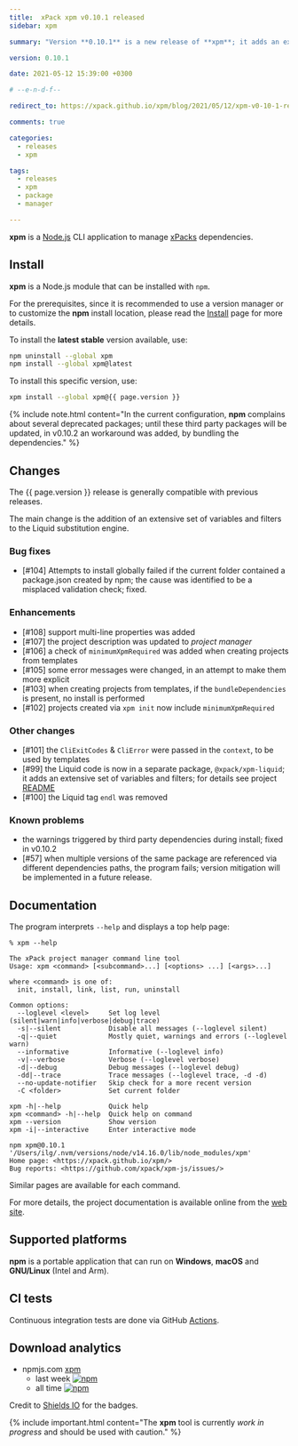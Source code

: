 ```yaml
---
title:  xPack xpm v0.10.1 released
sidebar: xpm

summary: "Version **0.10.1** is a new release of **xpm**; it adds an extensive set of variables and filters to the Liquid substitution engine and fixes a bug."

version: 0.10.1

date: 2021-05-12 15:39:00 +0300

# --e-n-d-f--

redirect_to: https://xpack.github.io/xpm/blog/2021/05/12/xpm-v0-10-1-released/

comments: true

categories:
  - releases
  - xpm

tags:
  - releases
  - xpm
  - package
  - manager

---
```


**xpm** is a
[Node.js](https://nodejs.org/en/) CLI
application to manage
[xPacks](https://xpack.github.io/intro/#but-what-are-xpacks) dependencies.

## Install

**xpm** is a Node.js module that can be installed with `npm`.

For the prerequisites, since it is recommended
to use a version manager or to customize the **npm** install location,
please read the
[Install](https://xpack.github.io/xpm/install/) page for more details.

To install the **latest stable** version available, use:

```sh
npm uninstall --global xpm
npm install --global xpm@latest
```

To install this specific version, use:

```sh
xpm install --global xpm@{{ page.version }}
```

{% include note.html content="In the current configuration,
**npm** complains about several deprecated packages;
until these third party packages will be updated,
in v0.10.2 an workaround was added, by bundling the
dependencies." %}

## Changes

The {{ page.version }} release
is generally compatible with previous releases.

The main change is the addition of an extensive set of variables and
filters to the Liquid substitution engine.

### Bug fixes

- [#104] Attempts to install globally failed if the current folder
  contained a package.json created by npm; the cause was identified
  to be a misplaced validation check; fixed.

### Enhancements

- [#108] support multi-line properties was added
- [#107] the project description was updated to _project manager_
- [#106] a check of `minimumXpmRequired` was added when creating projects
  from templates
- [#105] some error messages were changed, in an attempt to make them
  more explicit
- [#103] when creating projects from templates, if the `bundleDependencies`
  is present, no install is performed
- [#102] projects created via `xpm init` now include `minimumXpmRequired`

### Other changes

- [#101] the `CliExitCodes` & `CliError` were passed in the `context`,
  to be used by templates
- [#99] the Liquid code is now in a separate package, `@xpack/xpm-liquid`;
  it adds an extensive set of variables and filters; for details see project
  [README](https://github.com/xpack/xpm-liquid-ts#readme)
- [#100] the Liquid tag `endl` was removed

### Known problems

- the warnings triggered by third party dependencies during install; fixed in v0.10.2
- [#57] when multiple versions of the same package are referenced
  via different dependencies paths, the program fails; version
  mitigation will be implemented in a future release.

## Documentation

The program interprets `--help` and displays a top help page:

```console
% xpm --help

The xPack project manager command line tool
Usage: xpm <command> [<subcommand>...] [<options> ...] [<args>...]

where <command> is one of:
  init, install, link, list, run, uninstall

Common options:
  --loglevel <level>     Set log level (silent|warn|info|verbose|debug|trace)
  -s|--silent            Disable all messages (--loglevel silent)
  -q|--quiet             Mostly quiet, warnings and errors (--loglevel warn)
  --informative          Informative (--loglevel info)
  -v|--verbose           Verbose (--loglevel verbose)
  -d|--debug             Debug messages (--loglevel debug)
  -dd|--trace            Trace messages (--loglevel trace, -d -d)
  --no-update-notifier   Skip check for a more recent version
  -C <folder>            Set current folder

xpm -h|--help            Quick help
xpm <command> -h|--help  Quick help on command
xpm --version            Show version
xpm -i|--interactive     Enter interactive mode

npm xpm@0.10.1 '/Users/ilg/.nvm/versions/node/v14.16.0/lib/node_modules/xpm'
Home page: <https://xpack.github.io/xpm/>
Bug reports: <https://github.com/xpack/xpm-js/issues/>
```

Similar pages are available for each command.

For more details, the project documentation is available online from the
[web site](https://xpack.github.io/xpm/).

## Supported platforms

**npm** is a portable application that can run on
**Windows**, **macOS** and **GNU/Linux** (Intel and Arm).

## CI tests

Continuous integration tests are done via GitHub
[Actions](https://github.com/xpack/xpm-js/actions).

## Download analytics

- npmjs.com [xpm](https://www.npmjs.com/package/xpm)
  - last week [![npm](https://img.shields.io/npm/dw/xpm.svg)](https://www.npmjs.com/package/xpm/)
  - all time [![npm](https://img.shields.io/npm/dt/xpm.svg)](https://www.npmjs.com/package/xpm/)

Credit to [Shields IO](https://shields.io) for the badges.

{% include important.html content="The **xpm** tool is currently _work in progress_ and should be used with caution." %}
